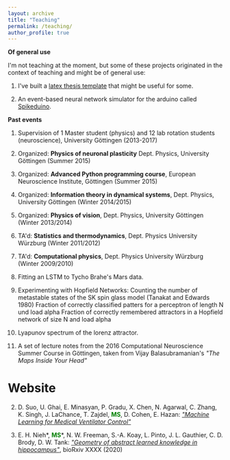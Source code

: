 ```yaml
---
layout: archive
title: "Teaching"
permalink: /teaching/
author_profile: true
---
```


**Of general use**

I'm not teaching at the moment, but some of these projects originated in the context of teaching and might be of general use:

1. I've built a [latex thesis template](https://github.com/mschottdorf/Thesis-template) that might be useful for some.

2. An event-based neural network simulator for the arduino called [Spikeduino](https://github.com/mschottdorf/Spikeduino).


**Past events**

1. Supervision of 1 Master student (physics) and 12 lab rotation students (neuroscience), University Göttingen (2013-2017)
2. Organized: **Physics of neuronal plasticity** Dept. Physics, University Göttingen (Summer 2015)
3. Organized: **Advanced Python programming course**, European Neuroscience Institute, Göttingen (Summer 2015)
4. Organized: **Information theory in dynamical systems**, Dept. Physics, University Göttingen (Winter 2014/2015)
5. Organized: **Physics of vision**, Dept. Physics, University Göttingen (Winter 2013/2014)
6. TA'd: **Statistics and thermodynamics**, Dept. Physics University Würzburg (Winter 2011/2012)
7. TA'd: **Computational physics**, Dept. Physics University Würzburg (Winter 2009/2010)


2. Fitting an LSTM to Tycho Brahe's Mars data.

3. Experimenting with Hopfield Networks:
    Counting the number of metastable states of the SK spin glass model (Tanakat and Edwards 1980)
    Fraction of correctly classified patters for a perceptron of length N und load alpha
    Fraction of correctly remembered attractors in a Hopfield network of size N and load alpha 

4. Lyapunov spectrum of the lorenz attractor.

4. A set of lecture notes from the 2016 Computational Neuroscience Summer Course in Göttingen, taken from Vijay Balasubramanian's *"The Maps Inside Your Head"*

# Website 

2. D. Suo, U. Ghai, E. Minasyan, P. Gradu, X. Chen, N. Agarwal, C. Zhang, K. Singh, J. LaChance, T. Zajdel, <span style="color:green">**MS**</span>, D. Cohen, E. Hazan: [*"Machine Learning for Medical Ventilator Control"*](xx)

3. E. H. Nieh\*, <span style="color:green">**MS**</span>\*, N. W. Freeman, S.-A. Koay, L. Pinto, J. L. Gauthier, C. D. Brody, D. W. Tank: [*"Geometry of abstract learned knowledge in hippocampus"*](link), bioRxiv XXXX (2020)

